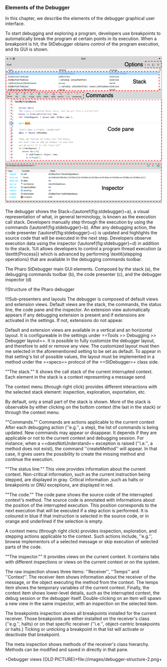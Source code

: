 ### Elements of the Debugger


In this chapter, we describe the elements of the debugger graphical user interface. 


To start debugging and exploring a program, developers use breakpoints to automatically break the program at certain points in its execution.
When a breakpoint is hit, the StDebugger obtains control of the program execution, and its GUI is shown.

![The debugger GUI.](graphics/debugger-elements.png) 

The debugger shows the Stack~(\autoref{fig:stdebugger}~a), a visual representation of what, in general terminology, is known as the execution call stack.
Developers manually step through the execution by using the commands (\autoref{fig:stdebugger}~b).
After any debugging action, the code presenter (\autoref{fig:stdebugger}~c) is updated and highlights the source code that will be executed in the next step.
Developers observe execution data using the inspector (\autoref{fig:stdebugger}~d) in addition to the stack.
%It allows developers to control a program thread execution (a \texttt{Process}) which is advanced by performing \textit{stepping operations} that are available in the debugging commands toolbar.

The Pharo StDebugger main GUI elements. Composed by the stack (a), the debugging commands toolbar (b), the code presenter (c), and the debugger inspector (d)


!!Structure of the Pharo debugger

!!!Sub-presenters and layouts
The debugger is composed of default views and extension views.
Default views are the stack, the commands, the status line, the code pane and the inspector.
An extension view automatically appears if any debugging extension is present and if extensions are activated in the settings.
If not, extensions do not appear.

Default and extension views are available in a vertical and an horizontal layout.
It is configureable in the settings under ==Tools >> Debugging >> Debugger layout==.
It is possible to fully customize the debugger layout, and therefore to add or remove any view.
The customized layout must then me selected in the aforementioned setting to be set as default.
To appear in that setting's list of possible values, the layout must be implemented in a method under the ==specs== protocol of the ==StDebugger== class side.


""The stack.""
It shows the call stack of the current interrupted context.
Each element in the stack is a context representing a message send.

The context menu (through right click) provides different interactions with the selected stack element: inspection, exploration, exportation, etc.

By default, only a small part of the stack is shown.
More of the stack is observable by either clicking on the bottom context (the last in the stack) or through the context menu.

""Commands.""
Commands are actions applicable to the current context
After each debugging action (''e.g.'', a step), the list of commands is being updated.
New commands may appear or disappear.
It depends if they are applicable or not to the current context and debugging session.
For instance, when a ==doesNotUnderstand== exception is raised (''i.e.'', a method does not exist), the command ''createMethod'' will appear.
In that case, it gives users the possibility to create the missing method and continue the execution.

""The status line.""
This view provides information about the current context.
Non-critical information, such as the current instruction being stepped, are displayed in gray.
Critical information ,such as halts or breakpoints or DNU exceptions, are displayed in red.

""The code.""
The code pane shows the source code of the interrupted context's method.
The source code is annotated with informations about the position of the interrupted execution.
This position corresponds to the next execution that will be executed if a step action is performed.
It is coloured in blue if that instruction is selected in the source code, or in orange and underlined if the selection is empty.

A context menu (through right click) provides inspection, exploration, and stepping actions applicable to the context.
Such actions include, ''e.g.'', browse implementors of a selected message or skip execution of selected parts of the code.

""The inspector.""
It provides views on the current context.
It contains tabs with different inspections or views on the current context or on the system.

The raw inspection shows three items: ''Receiver'', ''Temps'' and ''Context''.
The receiver item shows information about the receiver of the message, or the object executing the method from the context.
The temps item shows the temporary variables of the current context.
Finally, the context item shows lower-level details, such as the interrupted context, the debug session or the debugger itself.
Double-clicking on an item will spawn a new view in the same inspector, with an inspection on the selected item.

The breakpoints inspection shows all breakpoints installed for the current receiver.
Those breakpoints are either installed on the receiver's class (''e.g.'', halts) or on that specific receiver (''i.e.'', object-centric breakpoints or halts.)
Ticking or unticking a breakpoint in that list will activate or deactivate that breakpoint.

The meta inspection shows methods of the receiver's class hierarchy.
Methods can be modified and saved in directly in that pane.


+Debugger views (OLD PICTURE)>file://images/debugger-structure-2.png+

